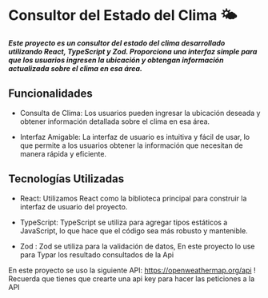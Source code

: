 # Consultor del Estado del Clima 🌤

***Este proyecto es un consultor del estado del clima desarrollado utilizando React, TypeScript y Zod. Proporciona una interfaz simple para que los usuarios ingresen la ubicación y obtengan información actualizada sobre el clima en esa área.***

## Funcionalidades
* Consulta de Clima: Los usuarios pueden ingresar la ubicación deseada y obtener información detallada sobre el clima en esa área.

* Interfaz Amigable: La interfaz de usuario es intuitiva y fácil de usar, lo que permite a los usuarios obtener la información que necesitan de manera rápida y eficiente.

## Tecnologías Utilizadas
* React: Utilizamos React como la biblioteca principal para construir la interfaz de usuario del proyecto.

* TypeScript: TypeScript se utiliza para agregar tipos estáticos a JavaScript, lo que hace que el código sea más robusto y mantenible.

* Zod : Zod se utiliza para la validación de datos, En este proyecto lo use para Typar los resultado consultados de la Api

En este proyecto se uso la siguiente API: https://openweathermap.org/api
! Recuerda que tienes que crearte una api key para hacer las peticiones a la API
